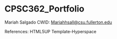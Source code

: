 # CPSC362_Portfolio
Mariah Salgado
CWID:
Mariahhsall@csu.fullerton.edu

References: HTML5UP Template-Hyperspace
